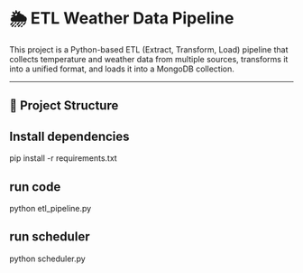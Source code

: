 # 🌦️ ETL Weather Data Pipeline

This project is a Python-based ETL (Extract, Transform, Load) pipeline that collects temperature and weather data from multiple sources, transforms it into a unified format, and loads it into a MongoDB collection.

---

## 📁 Project Structure

## Install dependencies

pip install -r requirements.txt


## run code

python etl_pipeline.py


## run scheduler

python scheduler.py
